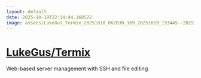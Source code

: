 ```yaml
---
layout: default
date: 2025-10-19T22:14:44.168522
image: assets/LukeGus_Termix_20251018_062030_169_20251019_193445--20251019T213446454--cropped.png
---
```


# [LukeGus/Termix](https://github.com/LukeGus/Termix/)

Web-based server management with SSH and file editing
